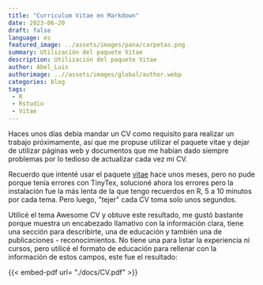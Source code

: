 ```yaml
---
title: "Curriculum Vitae en Markdown"
date: 2023-06-20
draft: false
language: es
featured_image: ../assets/images/pana/carpetas.png
summary: Utilización del paquete Vitae
description: Utilización del paquete Vitae
author: Abel_Luis
authorimage: ..//assets/images/global/author.webp
categories: blog
tags: 
 - R
 - Rstudio
 - Vitae
---
```


Haces unos días debía mandar un CV como requisito para realizar un trabajo próximamente, así que me propuse utilizar el paquete vitae y dejar de utilizar páginas web y documentos que me habían dado siempre problemas por lo tedioso de actualizar cada vez mi CV.

Recuerdo que intenté usar el paquete [vitae](https://github.com/mitchelloharawild/vitae) hace unos meses, pero no pude porque tenía errores con TinyTex, solucioné ahora los errores pero la instalación fue la más lenta de la que tengo recuerdos en R, 5 a 10 minutos por cada tema. Pero luego, "tejer" cada CV toma solo unos segundos.

Utilicé el tema Awesome CV y obtuve este resultado, me gustó bastante porque muestra un encabezado llamativo con la información clara, tiene una sección para describirte, una de educación y también una de publicaciones - reconocimientos. No tiene una para listar la experiencia ni cursos, pero utilicé el formato de educación para rellenar con la información de estos campos, este fue el resultado:

{{< embed-pdf url= "./docs/CV.pdf" >}}
